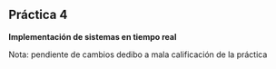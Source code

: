 ## Práctica 4

**Implementación de sistemas en tiempo real**

Nota: pendiente de cambios dedibo a mala calificación de la práctica